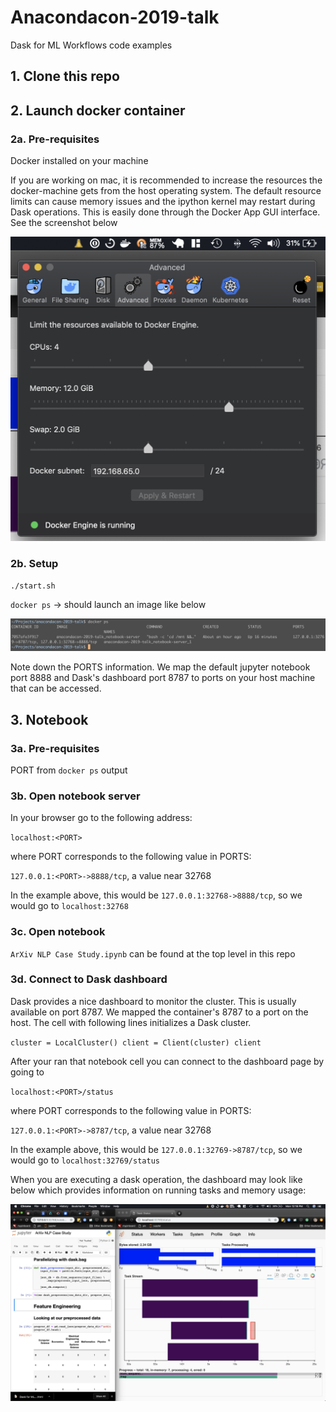 Anacondacon-2019-talk
==============================

Dask for ML Workflows code examples

## 1. Clone this repo

## 2. Launch docker container

### 2a. Pre-requisites

Docker installed on your machine

If you are working on mac, it is recommended to increase the resources the docker-machine gets from the host operating system. The default resource limits can cause memory issues and the ipython kernel may restart during Dask operations. This is easily done through the Docker App GUI interface. See the screenshot below

![docker resources](assets/docker-resources.png)


### 2b. Setup

`./start.sh`

`docker ps` -> should launch an image like below

![docker ps output](assets/docker_ps.png)
 
 Note down the PORTS information. We map the default jupyter notebook port 8888 and Dask's dashboard port 8787 to ports on your host machine that can be accessed.

## 3. Notebook

### 3a. Pre-requisites

PORT from `docker ps` output

### 3b. Open notebook server

In your browser go to the following address:

`localhost:<PORT>`

where PORT corresponds to the following value in PORTS:

`127.0.0.1:<PORT>->8888/tcp`, a value near 32768

In the example above, this would be `127.0.0.1:32768->8888/tcp`, so we would go to `localhost:32768`

### 3c. Open notebook

`ArXiv NLP Case Study.ipynb` can be found at the top level in this repo

### 3d. Connect to Dask dashboard

Dask provides a nice dashboard to monitor the cluster. This is usually available on port 8787. We mapped the container's 8787 to a port on the host. The cell with following lines initializes a Dask cluster.

`
cluster = LocalCluster()
client = Client(cluster)
client
`

After your ran that notebook cell you can connect to the dashboard page by going to 

`localhost:<PORT>/status`

where PORT corresponds to the following value in PORTS:

`127.0.0.1:<PORT>->8787/tcp`, a value near 32768

In the example above, this would be `127.0.0.1:32769->8787/tcp`, so we would go to `localhost:32769/status`

When you are executing a dask operation,  the dashboard may look like below which provides information on running tasks and memory usage:

![dask dashboard](assets/dask_dashboard.png)
